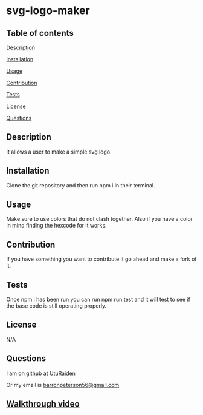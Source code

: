 # svg-logo-maker

  
  ## Table of contents

  [Description](#Description)

  [Installation](#Installation)

  [Usage](#Usage)

  [Contribution](#Contribution)
  
  [Tests](#Tests)

  [License](#License)

  [Questions](#Questions)

  ## Description <a id="Description"></a>

  It allows a user to make a simple svg logo.

  ## Installation <a id="Installation"></a>

  Clone the git repository and then run npm i in their terminal.

  ## Usage <a id="Usage"></a>

  Make sure to use colors that do not clash together. Also if you have a color in mind finding the hexcode for it works.

  ## Contribution <a id="Contribution"></a>

  If you have something you want to contribute it go ahead and make a fork of it.

  ## Tests  <a id="Tests"></a>

  Once npm i has been run you can run npm run test and it will test to see if the base code is still operating properly. 

  ## License <a id="License"></a>

  N/A

  ## Questions <a id="Questions"></a>

  I am on github at [UtuRaiden](https://github.com/UtuRaiden)

  Or my email is barronpeterson56@gmail.com
 

 ## [Walkthrough video](https://drive.google.com/file/d/14QcBCJAGFSvreEFXAoyicu88gE6fsZVw/view)

